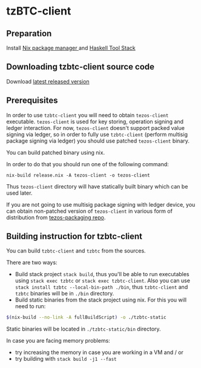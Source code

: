 # tzBTC-client
## Preparation
Install [Nix package manager ](https://nixos.org/nix/manual/#ch-installing-binary) and [Haskell Tool Stack](https://docs.haskellstack.org/en/stable/install_and_upgrade/)

## Downloading tzbtc-client source code
Download [latest released version](release/)

## Prerequisites

In order to use `tzbtc-client` you will need to obtain `tezos-client`
executable. `tezos-client` is used for key storing, operation signing and ledger interaction.
For now, `tezos-client` doesn't support packed value signing via ledger,
so in order to fully use `tzbtc-client` (perform multisig package signing via ledger)
you should use patched `tezos-client` binary. 

You can build patched binary using nix.

In order to do that you should run one of the following command:
```
nix-build release.nix -A tezos-client -o tezos-client
```
Thus `tezos-client` directory will have statically built binary which can be used later.

If you are not going to use multisig package signing with ledger device,
you can obtain non-patched version of `tezos-client` in various form of distribution from
[tezos-packaging repo](https://github.com/serokell/tezos-packaging).

## Building instruction for tzbtc-client
You can build `tzbtc-client` and `tzbtc` from the sources.

There are two ways:
* Build stack project `stack build`, thus you'll be able to run executables using `stack exec tzbtc` or `stack exec tzbtc-client`. Also you can use `stack install tzbtc --local-bin-path ./bin`, thus `tzbtc-client` and `tzbtc` binaries will be in `./bin` directory. 
* Build static binaries from the stack project using nix. For this you will need to run:
``` bash
$(nix-build --no-link -A fullBuildScript) -o ./tzbtc-static
```
Static binaries will be located in `./tzbtc-static/bin` directory.

In case you are facing memory problems:
- try increasing the memory in case you are working in a VM and / or
- try building with `stack build -j1 --fast`
